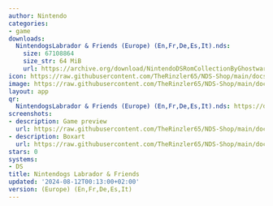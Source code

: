 ```yaml
---
author: Nintendo
categories:
- game
downloads:
  NintendogsLabrador & Friends (Europe) (En,Fr,De,Es,It).nds:
    size: 67108864
    size_str: 64 MiB
    url: https://archive.org/download/NintendoDSRomCollectionByGhostware/NintendogsLabrador%20%26%20Friends%20%28Europe%29%20%28En%2CFr%2CDe%2CEs%2CIt%29.nds
icon: https://raw.githubusercontent.com/TheRinzler65/NDS-Shop/main/docs/assets/images/icons/nintendongslabrador.png
image: https://raw.githubusercontent.com/TheRinzler65/NDS-Shop/main/docs/assets/images/icons/nintendongslabrador.png
layout: app
qr:
  NintendogsLabrador & Friends (Europe) (En,Fr,De,Es,It).nds: https://db-nds-shop.netlify.app/assets/images/qr/nintendogslabrador--friends-europe-enfrdeesit-nds.png
screenshots:
- description: Game preview
  url: https://raw.githubusercontent.com/TheRinzler65/NDS-Shop/main/docs/assets/images/screenshots/nintendogslabrador/nintendogslabrador.png
- description: Boxart
  url: https://raw.githubusercontent.com/TheRinzler65/NDS-Shop/main/docs/assets/images/boxart/NintendogsLabrador%20%26%20Friends%20(Europe)%20(En%2CFr%2CDe%2CEs%2CIt).nds.png
stars: 0
systems:
- DS
title: Nintendogs Labrador & Friends
updated: '2024-08-12T00:13:00+02:00'
version: (Europe) (En,Fr,De,Es,It)
---
```

